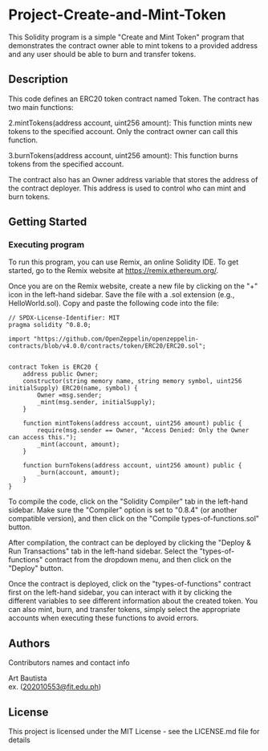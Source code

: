 # Project-Create-and-Mint-Token

This Solidity program is a simple "Create and Mint Token" program that demonstrates the contract owner able to mint tokens to a provided address and any user should be able to burn and transfer tokens.

## Description

This code defines an ERC20 token contract named Token. The contract has two main functions:
  
  2.mintTokens(address account, uint256 amount): This function mints new tokens to the specified account. Only the contract owner can call this function.
  
  3.burnTokens(address account, uint256 amount): This function burns tokens from the specified account.

The contract also has an Owner address variable that stores the address of the contract deployer. This address is used to control who can mint and burn tokens.

## Getting Started

### Executing program
To run this program, you can use Remix, an online Solidity IDE. To get started, go to the Remix website at https://remix.ethereum.org/.

Once you are on the Remix website, create a new file by clicking on the "+" icon in the left-hand sidebar. Save the file with a .sol extension (e.g., HelloWorld.sol). Copy and paste the following code into the file:

```
// SPDX-License-Identifier: MIT
pragma solidity ^0.8.0;

import "https://github.com/OpenZeppelin/openzeppelin-contracts/blob/v4.0.0/contracts/token/ERC20/ERC20.sol";


contract Token is ERC20 {
    address public Owner;
    constructor(string memory name, string memory symbol, uint256 initialSupply) ERC20(name, symbol) {
        Owner =msg.sender;
        _mint(msg.sender, initialSupply);
    }

    function mintTokens(address account, uint256 amount) public {
        require(msg.sender == Owner, "Access Denied: Only the Owner can access this.");
        _mint(account, amount);
    }

    function burnTokens(address account, uint256 amount) public {
        _burn(account, amount);
    }
}
```

To compile the code, click on the "Solidity Compiler" tab in the left-hand sidebar. Make sure the "Compiler" option is set to "0.8.4" (or another compatible version), and then click on the "Compile types-of-functions.sol" button.

After compilation, the contract can be deployed by clicking the "Deploy & Run Transactions" tab in the left-hand sidebar. Select the "types-of-functions" contract from the dropdown menu, and then click on the "Deploy" button.

Once the contract is deployed, click on the "types-of-functions" contract first on the left-hand sidebar, you can interact with it by clicking the different variables to see different information about the created token. You can also mint, burn, and transfer tokens, simply select the appropriate accounts when executing these functions to avoid errors.


## Authors

Contributors names and contact info

Art Bautista  
ex. (202010553@fit.edu.ph)


## License

This project is licensed under the MIT License - see the LICENSE.md file for details
